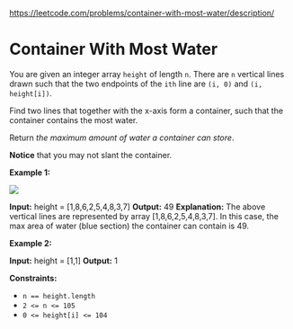https://leetcode.com/problems/container-with-most-water/description/ 
 # Container With Most Water 

  You are given an integer array `height` of length `n`. There are `n` vertical lines drawn such that the two endpoints of the `ith` line are `(i, 0)` and `(i, height[i])`.

Find two lines that together with the x-axis form a container, such that the container contains the most water.

Return _the maximum amount of water a container can store_.

**Notice** that you may not slant the container.

**Example 1:**

![](https://s3-lc-upload.s3.amazonaws.com/uploads/2018/07/17/question_11.jpg)

**Input:** height = \[1,8,6,2,5,4,8,3,7\]
**Output:** 49
**Explanation:** The above vertical lines are represented by array \[1,8,6,2,5,4,8,3,7\]. In this case, the max area of water (blue section) the container can contain is 49.

**Example 2:**

**Input:** height = \[1,1\]
**Output:** 1

**Constraints:**

*   `n == height.length`
*   `2 <= n <= 105`
*   `0 <= height[i] <= 104`